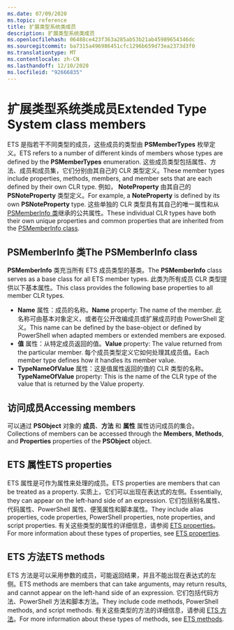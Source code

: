 ```yaml
---
ms.date: 07/09/2020
ms.topic: reference
title: 扩展类型系统类成员
description: 扩展类型系统类成员
ms.openlocfilehash: 06488ce423f363a285ab53b21ab45989654346dc
ms.sourcegitcommit: ba7315a496986451cfc1296b659d73ea2373d3f0
ms.translationtype: MT
ms.contentlocale: zh-CN
ms.lasthandoff: 12/10/2020
ms.locfileid: "92666835"
---
```

# <a name="extended-type-system-class-members"></a><span data-ttu-id="f39b9-103">扩展类型系统类成员</span><span class="sxs-lookup"><span data-stu-id="f39b9-103">Extended Type System class members</span></span>

<span data-ttu-id="f39b9-104">ETS 是指若干不同类型的成员，这些成员的类型由 **PSMemberTypes** 枚举定义。</span><span class="sxs-lookup"><span data-stu-id="f39b9-104">ETS refers to a number of different kinds of members whose types are defined by the **PSMemberTypes** enumeration.</span></span> <span data-ttu-id="f39b9-105">这些成员类型包括属性、方法、成员和成员集，它们分别由其自己的 CLR 类型定义。</span><span class="sxs-lookup"><span data-stu-id="f39b9-105">These member types include properties, methods, members, and member sets that are each defined by their own CLR type.</span></span> <span data-ttu-id="f39b9-106">例如， **NoteProperty** 由其自己的 **PSNoteProperty** 类型定义。</span><span class="sxs-lookup"><span data-stu-id="f39b9-106">For example, a **NoteProperty** is defined by its own **PSNoteProperty** type.</span></span> <span data-ttu-id="f39b9-107">这些单独的 CLR 类型具有其自己的唯一属性和从 [PSMemberInfo 类](/dotnet/api/system.management.automation.psmemberinfo)继承的公共属性。</span><span class="sxs-lookup"><span data-stu-id="f39b9-107">These individual CLR types have both their own unique properties and common properties that are inherited from the [PSMemberInfo class](/dotnet/api/system.management.automation.psmemberinfo).</span></span>

## <a name="the-psmemberinfo-class"></a><span data-ttu-id="f39b9-108">PSMemberInfo 类</span><span class="sxs-lookup"><span data-stu-id="f39b9-108">The PSMemberInfo class</span></span>

<span data-ttu-id="f39b9-109">**PSMemberInfo** 类充当所有 ETS 成员类型的基类。</span><span class="sxs-lookup"><span data-stu-id="f39b9-109">The **PSMemberInfo** class serves as a base class for all ETS member types.</span></span> <span data-ttu-id="f39b9-110">此类为所有成员 CLR 类型提供以下基本属性。</span><span class="sxs-lookup"><span data-stu-id="f39b9-110">This class provides the following base properties to all member CLR types.</span></span>

- <span data-ttu-id="f39b9-111">**Name** 属性：成员的名称。</span><span class="sxs-lookup"><span data-stu-id="f39b9-111">**Name** property: The name of the member.</span></span> <span data-ttu-id="f39b9-112">此名称可由基本对象定义，或者在公开改编成员或扩展成员时由 PowerShell 定义。</span><span class="sxs-lookup"><span data-stu-id="f39b9-112">This name can be defined by the base-object or defined by PowerShell when adapted members or extended members are exposed.</span></span>
- <span data-ttu-id="f39b9-113">**值** 属性：从特定成员返回的值。</span><span class="sxs-lookup"><span data-stu-id="f39b9-113">**Value** property: The value returned from the particular member.</span></span> <span data-ttu-id="f39b9-114">每个成员类型定义它如何处理其成员值。</span><span class="sxs-lookup"><span data-stu-id="f39b9-114">Each member type defines how it handles its member value.</span></span>
- <span data-ttu-id="f39b9-115">**TypeNameOfValue** 属性：这是值属性返回的值的 CLR 类型的名称。</span><span class="sxs-lookup"><span data-stu-id="f39b9-115">**TypeNameOfValue** property: This is the name of the CLR type of the value that is returned by the Value property.</span></span>

## <a name="accessing-members"></a><span data-ttu-id="f39b9-116">访问成员</span><span class="sxs-lookup"><span data-stu-id="f39b9-116">Accessing members</span></span>

<span data-ttu-id="f39b9-117">可以通过 **PSObject** 对象的 **成员**、**方法** 和 **属性** 属性访问成员的集合。</span><span class="sxs-lookup"><span data-stu-id="f39b9-117">Collections of members can be accessed through the **Members**, **Methods**, and **Properties** properties of the **PSObject** object.</span></span>

## <a name="ets-properties"></a><span data-ttu-id="f39b9-118">ETS 属性</span><span class="sxs-lookup"><span data-stu-id="f39b9-118">ETS properties</span></span>

<span data-ttu-id="f39b9-119">ETS 属性是可作为属性来处理的成员。</span><span class="sxs-lookup"><span data-stu-id="f39b9-119">ETS properties are members that can be treated as a property.</span></span> <span data-ttu-id="f39b9-120">实质上，它们可以出现在表达式的左侧。</span><span class="sxs-lookup"><span data-stu-id="f39b9-120">Essentially, they can appear on the left-hand side of an expression.</span></span> <span data-ttu-id="f39b9-121">它们包括别名属性、代码属性、PowerShell 属性、便笺属性和脚本属性。</span><span class="sxs-lookup"><span data-stu-id="f39b9-121">They include alias properties, code properties, PowerShell properties, note properties, and script properties.</span></span> <span data-ttu-id="f39b9-122">有关这些类型的属性的详细信息，请参阅 [ETS properties](properties.md)。</span><span class="sxs-lookup"><span data-stu-id="f39b9-122">For more information about these types of properties, see [ETS properties](properties.md).</span></span>

## <a name="ets-methods"></a><span data-ttu-id="f39b9-123">ETS 方法</span><span class="sxs-lookup"><span data-stu-id="f39b9-123">ETS methods</span></span>

<span data-ttu-id="f39b9-124">ETS 方法是可以采用参数的成员，可能返回结果，并且不能出现在表达式的左侧。</span><span class="sxs-lookup"><span data-stu-id="f39b9-124">ETS methods are members that can take arguments, may return results, and cannot appear on the left-hand side of an expression.</span></span> <span data-ttu-id="f39b9-125">它们包括代码方法、PowerShell 方法和脚本方法。</span><span class="sxs-lookup"><span data-stu-id="f39b9-125">They include code methods, PowerShell methods, and script methods.</span></span>
<span data-ttu-id="f39b9-126">有关这些类型的方法的详细信息，请参阅 [ETS 方法](methods.md)。</span><span class="sxs-lookup"><span data-stu-id="f39b9-126">For more information about these types of methods, see [ETS methods](methods.md).</span></span>
